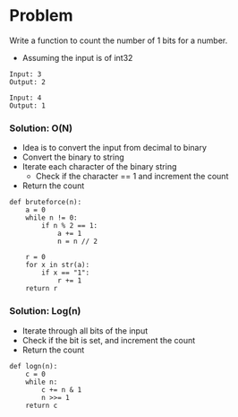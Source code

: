 # Problem

Write a function to count the number of 1 bits for a number.

* Assuming the input is of int32

```
Input: 3
Output: 2

Input: 4
Output: 1
```

### Solution: O(N)
* Idea is to convert the input from decimal to binary
* Convert the binary to string
* Iterate each character of the binary string
    * Check if the character == 1 and increment the count
* Return the count

```
def bruteforce(n):
    a = 0
    while n != 0:
        if n % 2 == 1:
            a += 1
            n = n // 2
    
    r = 0
    for x in str(a):
        if x == "1":
            r += 1
    return r
```

### Solution: Log(n)

* Iterate through all bits of the input
* Check if the bit is set, and increment the count
* Return the count

```
def logn(n):
    c = 0
    while n:
        c += n & 1
        n >>= 1
    return c
```